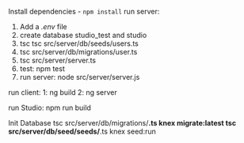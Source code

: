 Install dependencies - `npm install`
run server:
1. Add a *.env* file
2. create database studio_test and studio
3. tsc tsc src/server/db/seeds/users.ts 
4. tsc src/server/db/migrations/user.ts 
5. tsc src/server/server.ts
6. test: npm test
7. run server: node src/server/server.js

run client:
1: ng build
2: ng server

run Studio: npm run build

Init Database
tsc src/server/db/migrations/**.ts
knex migrate:latest
tsc src/server/db/seed/seeds/**.ts
knex seed:run
